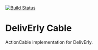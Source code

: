 [![Build Status](https://travis-ci.org/deliverly/deliverly-cable.svg?branch=master)](https://travis-ci.org/deliverly/deliverly-cable)

DelivErly Cable
======

ActionCable implementation for DelivErly.